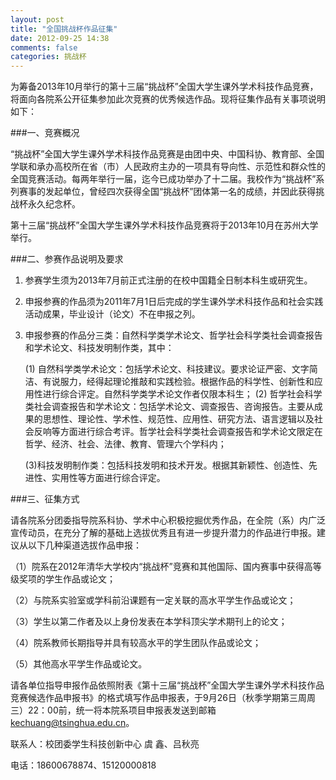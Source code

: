 ```yaml
---
layout: post
title: "全国挑战杯作品征集"
date: 2012-09-25 14:38
comments: false
categories: 挑战杯
---
```


为筹备2013年10月举行的第十三届“挑战杯”全国大学生课外学术科技作品竞赛，将面向各院系公开征集参加此次竞赛的优秀候选作品。现将征集作品有关事项说明如下：

###一、竞赛概况

“挑战杯”全国大学生课外学术科技作品竞赛是由团中央、中国科协、教育部、全国学联和承办高校所在省（市）人民政府主办的一项具有导向性、示范性和群众性的全国竞赛活动。每两年举行一届，迄今已成功举办了十二届。我校作为“挑战杯”系列赛事的发起单位，曾经四次获得全国“挑战杯”团体第一名的成绩，并因此获得挑战杯永久纪念杯。

第十三届“挑战杯”全国大学生课外学术科技作品竞赛将于2013年10月在苏州大学举行。

###二、参赛作品说明及要求

1. 参赛学生须为2013年7月前正式注册的在校中国籍全日制本科生或研究生。

2. 申报参赛的作品须为2011年7月1日后完成的学生课外学术科技作品和社会实践活动成果，毕业设计（论文）不在申报之列。

3. 申报参赛的作品分三类：自然科学类学术论文、哲学社会科学类社会调查报告和学术论文、科技发明制作类，其中：

    (1) 自然科学类学术论文：包括学术论文、科技建议。要求论证严密、文字简洁、有说服力，经得起理论推敲和实践检验。根据作品的科学性、创新性和应用性进行综合评定。自然科学类学术论文作者仅限本科生；
    (2) 哲学社会科学类社会调查报告和学术论文：包括学术论文、调查报告、咨询报告。主要从成果的思想性、理论性、学术性、规范性、应用性、研究方法、语言逻辑以及社会反响等方面进行综合考评。哲学社会科学类社会调查报告和学术论文限定在哲学、经济、社会、法律、教育、管理六个学科内；

    (3)科技发明制作类：包括科技发明和技术开发。根据其新颖性、创造性、先进性、实用性等方面进行综合评定。
    
###三、征集方式

请各院系分团委指导院系科协、学术中心积极挖掘优秀作品，在全院（系）内广泛宣传动员，在充分了解的基础上选拔优秀且有进一步提升潜力的作品进行申报。建议从以下几种渠道选拔作品申报：

（1）院系在2012年清华大学校内“挑战杯”竞赛和其他国际、国内赛事中获得高等级奖项的学生作品或论文；

（2）与院系实验室或学科前沿课题有一定关联的高水平学生作品或论文；

（3）学生以第二作者及以上身份发表在本学科顶尖学术期刊上的论文；

（4）院系教师长期指导并具有较高水平的学生团队作品或论文；

（5）其他高水平学生作品或论文。

请各单位指导申报作品依照附表《第十三届“挑战杯”全国大学生课外学术科技作品竞赛候选作品申报书》的格式填写作品申报表，于9月26日（秋季学期第三周周三）22：00前，统一将本院系项目申报表发送到邮箱[kechuang@tsinghua.edu.cn](mailto:kechuang@tsinghua.edu.cn)。

联系人：校团委学生科技创新中心   虞 鑫、吕秋亮

电话：18600678874、15120000818

